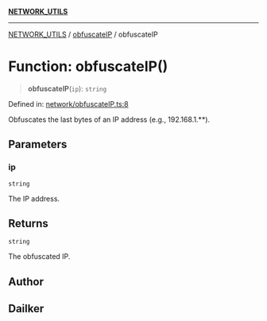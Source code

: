 [**NETWORK_UTILS**](../../README.md)

***

[NETWORK_UTILS](../../README.md) / [obfuscateIP](../README.md) / obfuscateIP

# Function: obfuscateIP()

> **obfuscateIP**(`ip`): `string`

Defined in: [network/obfuscateIP.ts:8](https://github.com/dailker/everyutil-js/blob/b3e269da55b7d96c15eb37e98c5c4f6b94f05f6f/src/network/obfuscateIP.ts#L8)

Obfuscates the last bytes of an IP address (e.g., 192.168.1.**).

## Parameters

### ip

`string`

The IP address.

## Returns

`string`

The obfuscated IP.

## Author

## Dailker
